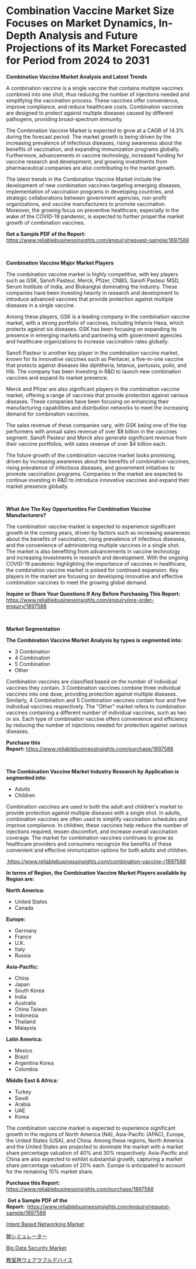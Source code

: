 <p><h1>Combination Vaccine Market Size Focuses on Market Dynamics, In-Depth Analysis and Future Projections of its Market Forecasted for Period from 2024 to 2031</h1></p><p><strong>Combination Vaccine Market Analysis and Latest Trends</strong></p>
<p><p>A combination vaccine is a single vaccine that contains multiple vaccines combined into one shot, thus reducing the number of injections needed and simplifying the vaccination process. These vaccines offer convenience, improve compliance, and reduce healthcare costs. Combination vaccines are designed to protect against multiple diseases caused by different pathogens, providing broad-spectrum immunity.</p><p>The Combination Vaccine Market is expected to grow at a CAGR of 14.3% during the forecast period. The market growth is being driven by the increasing prevalence of infectious diseases, rising awareness about the benefits of vaccination, and expanding immunization programs globally. Furthermore, advancements in vaccine technology, increased funding for vaccine research and development, and growing investments from pharmaceutical companies are also contributing to the market growth.</p><p>The latest trends in the Combination Vaccine Market include the development of new combination vaccines targeting emerging diseases, implementation of vaccination programs in developing countries, and strategic collaborations between government agencies, non-profit organizations, and vaccine manufacturers to promote vaccination. Moreover, the growing focus on preventive healthcare, especially in the wake of the COVID-19 pandemic, is expected to further propel the market growth of combination vaccines.</p></p>
<p><strong>Get a Sample PDF of the Report:&nbsp;</strong> <a href="https://www.reliablebusinessinsights.com/enquiry/request-sample/1897588">https://www.reliablebusinessinsights.com/enquiry/request-sample/1897588</a></p>
<p>&nbsp;</p>
<p><strong>Combination Vaccine Major Market Players</strong></p>
<p><p>The combination vaccine market is highly competitive, with key players such as GSK, Sanofi Pasteur, Merck, Pfizer, CNBG, Sanofi Pasteur MSD, Serum Institute of India, and Biokangtai dominating the industry. These companies have been investing heavily in research and development to introduce advanced vaccines that provide protection against multiple diseases in a single vaccine.</p><p>Among these players, GSK is a leading company in the combination vaccine market, with a strong portfolio of vaccines, including Infanrix Hexa, which protects against six diseases. GSK has been focusing on expanding its presence in emerging markets and partnering with government agencies and healthcare organizations to increase vaccination rates globally.</p><p>Sanofi Pasteur is another key player in the combination vaccine market, known for its innovative vaccines such as Pentacel, a five-in-one vaccine that protects against diseases like diphtheria, tetanus, pertussis, polio, and Hib. The company has been investing in R&D to launch new combination vaccines and expand its market presence.</p><p>Merck and Pfizer are also significant players in the combination vaccine market, offering a range of vaccines that provide protection against various diseases. These companies have been focusing on enhancing their manufacturing capabilities and distribution networks to meet the increasing demand for combination vaccines.</p><p>The sales revenue of these companies vary, with GSK being one of the top performers with annual sales revenue of over $8 billion in the vaccines segment. Sanofi Pasteur and Merck also generate significant revenue from their vaccine portfolios, with sales revenue of over $4 billion each.</p><p>The future growth of the combination vaccine market looks promising, driven by increasing awareness about the benefits of combination vaccines, rising prevalence of infectious diseases, and government initiatives to promote vaccination programs. Companies in the market are expected to continue investing in R&D to introduce innovative vaccines and expand their market presence globally.</p></p>
<p>&nbsp;</p>
<p><strong>What Are The Key Opportunities For Combination Vaccine Manufacturers?</strong></p>
<p><p>The combination vaccine market is expected to experience significant growth in the coming years, driven by factors such as increasing awareness about the benefits of vaccination, rising prevalence of infectious diseases, and the convenience of administering multiple vaccines in a single shot. The market is also benefiting from advancements in vaccine technology and increasing investments in research and development. With the ongoing COVID-19 pandemic highlighting the importance of vaccines in healthcare, the combination vaccine market is poised for continued expansion. Key players in the market are focusing on developing innovative and effective combination vaccines to meet the growing global demand.</p></p>
<p><strong>Inquire or Share Your Questions If Any Before Purchasing This Report:</strong> <a href="https://www.reliablebusinessinsights.com/enquiry/pre-order-enquiry/1897588">https://www.reliablebusinessinsights.com/enquiry/pre-order-enquiry/1897588</a></p>
<p>&nbsp;</p>
<p><strong>Market Segmentation</strong></p>
<p><strong>The Combination Vaccine Market Analysis by types is segmented into:</strong></p>
<p><ul><li>3 Combination</li><li>4 Combination</li><li>5 Combination</li><li>Other</li></ul></p>
<p><p>Combination vaccines are classified based on the number of individual vaccines they contain. 3 Combination vaccines combine three individual vaccines into one dose, providing protection against multiple diseases. Similarly, 4 Combination and 5 Combination vaccines contain four and five individual vaccines respectively. The "Other" market refers to combination vaccines containing a different number of individual vaccines, such as two or six. Each type of combination vaccine offers convenience and efficiency by reducing the number of injections needed for protection against various diseases.</p></p>
<p><strong>Purchase this Report:&nbsp;</strong><a href="https://www.reliablebusinessinsights.com/purchase/1897588">https://www.reliablebusinessinsights.com/purchase/1897588</a></p>
<p>&nbsp;</p>
<p><strong>The Combination Vaccine Market Industry Research by Application is segmented into:</strong></p>
<p><ul><li>Adults</li><li>Children</li></ul></p>
<p><p>Combination vaccines are used in both the adult and children's market to provide protection against multiple diseases with a single shot. In adults, combination vaccines are often used to simplify vaccination schedules and improve compliance. In children, these vaccines help reduce the number of injections required, lessen discomfort, and increase overall vaccination coverage. The market for combination vaccines continues to grow as healthcare providers and consumers recognize the benefits of these convenient and effective immunization options for both adults and children.</p></p>
<p><a href="https://www.reliablebusinessinsights.com/combination-vaccine-r1897588">&nbsp;https://www.reliablebusinessinsights.com/combination-vaccine-r1897588</a></p>
<p><strong>In terms of Region, the Combination Vaccine Market Players available by Region are:</strong></p>
<p>
    <p> <strong> North America: </strong>
        <ul>
            <li>United States</li>
            <li>Canada</li>
        </ul>
        </p> 
    <p> <strong> Europe: </strong>
        <ul>
            <li>Germany</li>
            <li>France</li>
            <li>U.K.</li>
            <li>Italy</li>
            <li>Russia</li>
        </ul>
        </p> 
    <p> <strong> Asia-Pacific: </strong>
        <ul>
            <li>China</li>
            <li>Japan</li>
            <li>South Korea</li>
            <li>India</li>
            <li>Australia</li>
            <li>China Taiwan</li>
            <li>Indonesia</li>
            <li>Thailand</li>
            <li>Malaysia</li>
        </ul>
        </p> 
    <p> <strong> Latin America: </strong>
        <ul>
            <li>Mexico</li>
            <li>Brazil</li>
            <li>Argentina Korea</li>
            <li>Colombia</li>
        </ul>
        </p> 
    <p> <strong> Middle East & Africa: </strong>
        <ul>
            <li>Turkey</li>
            <li>Saudi</li>
            <li>Arabia</li>
            <li>UAE</li>
            <li>Korea</li>
        </ul>
    </p>
    </p>
<p><p>The combination vaccine market is expected to experience significant growth in the regions of North America (NA), Asia-Pacific (APAC), Europe, the United States (USA), and China. Among these regions, North America and the United States are projected to dominate the market with a market share percentage valuation of 40% and 30% respectively. Asia-Pacific and China are also expected to exhibit substantial growth, capturing a market share percentage valuation of 20% each. Europe is anticipated to account for the remaining 10% market share.</p></p>
<p><strong>Purchase this Report: </strong><a href="https://www.reliablebusinessinsights.com/purchase/1897588">https://www.reliablebusinessinsights.com/purchase/1897588</a></p>
<p>&nbsp;<strong>Get a Sample PDF of the Report:&nbsp;&nbsp;</strong><a href="https://www.reliablebusinessinsights.com/enquiry/request-sample/1897588">https://www.reliablebusinessinsights.com/enquiry/request-sample/1897588</a></p>
<p><strong></strong></p>
<p><p><a href="https://github.com/lbird53714/Market-Research-Report-List-5/blob/main/intent-based-networking-market.md">Intent Based Networking Market</a></p><p><a href="https://github.com/dawson566/Market-Research-Report-List-2/blob/main/7892456177250.md">肺シミュレーター</a></p><p><a href="https://github.com/dringals/Market-Research-Report-List-5/blob/main/big-data-security-market.md">Big Data Security Market</a></p><p><a href="https://github.com/DeonBoer2023/Market-Research-Report-List-2/blob/main/3739995177251.md">教室用ウェアラブルデバイス</a></p></p>